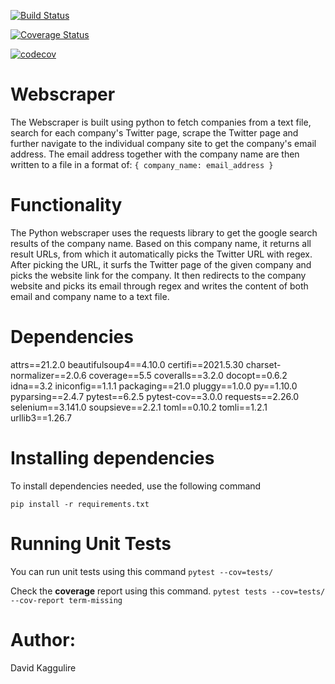 [![Build Status](https://app.travis-ci.com/davidkaggulire/webscraper.svg?branch=main)](https://app.travis-ci.com/davidkaggulire/webscraper)

[![Coverage Status](https://coveralls.io/repos/github/davidkaggulire/webscraper/badge.svg?branch=main)](https://coveralls.io/github/davidkaggulire/webscraper?branch=main)

[![codecov](https://codecov.io/gh/davidkaggulire/webscraper/branch/main/graph/badge.svg?token=FK4L7HYDKH)](https://codecov.io/gh/davidkaggulire/webscraper)

# Webscraper
The Webscraper is built using python to fetch companies from a text file, search for each company's Twitter page, scrape the Twitter page and further navigate to the individual company site to get the company's email address. The email address together with the company name are then written to a file in a format of:
`{ company_name: email_address }`

# Functionality
The Python webscraper uses the requests library to get the google search results of the company name. Based on this company name, it returns all result URLs, from which it automatically picks the Twitter URL with regex.
After picking the URL, it surfs the Twitter page of the given company and picks the website link for the company. It then redirects to the company website and picks its email through regex and writes the content of both email and company name to a text file.

# Dependencies
attrs==21.2.0
beautifulsoup4==4.10.0
certifi==2021.5.30
charset-normalizer==2.0.6
coverage==5.5
coveralls==3.2.0
docopt==0.6.2
idna==3.2
iniconfig==1.1.1
packaging==21.0
pluggy==1.0.0
py==1.10.0
pyparsing==2.4.7
pytest==6.2.5
pytest-cov==3.0.0
requests==2.26.0
selenium==3.141.0
soupsieve==2.2.1
toml==0.10.2
tomli==1.2.1
urllib3==1.26.7

# Installing dependencies
To install dependencies needed, use the following command

 `pip install -r requirements.txt`

# Running Unit Tests
You can run unit tests using this command 
`pytest --cov=tests/` 

Check the **coverage** report using this command.
`pytest tests --cov=tests/ --cov-report term-missing`

# Author:
David Kaggulire